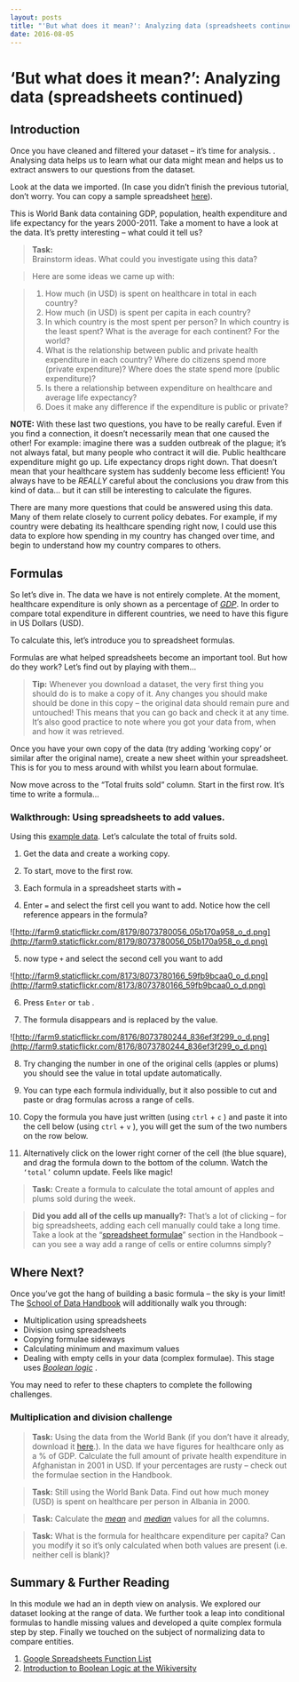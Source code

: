 ```yaml
---
layout: posts
title: "'But what does it mean?': Analyzing data (spreadsheets continued)"
date: 2016-08-05
---
```


# ‘But what does it mean?’: Analyzing data (spreadsheets continued)

## Introduction

Once you have cleaned and filtered your dataset – it’s time for analysis. . Analysing data helps us to learn what our data might mean and helps us to extract answers to our questions from the dataset.

Look at the data we imported. (In case you didn’t finish the previous tutorial, don’t worry. You can copy a sample spreadsheet [here](https://docs.google.com/spreadsheet/ccc?key=0AlgwwPNEvkP7dHZxU3h2YkczdFdMYnJmTVQzcE54a2c#gid=2)).

This is World Bank data containing GDP, population, health expenditure and life expectancy for the years 2000-2011. Take a moment to have a look at the data. It’s pretty interesting – what could it tell us?

> **Task:**  
> Brainstorm ideas. What could you investigate using this data?

> Here are some ideas we came up with:

> 1. How much (in USD) is spent on healthcare in total in each country?
> 2. How much (in USD) is spent per capita in each country?
> 3. In which country is the most spent per person? In which country is the least spent? What is the average for each continent? For the world?
> 4. What is the relationship between public and private health expenditure in each country? Where do citizens spend more (private expenditure)? Where does the state spend more (public expenditure)?
> 5. Is there a relationship between expenditure on healthcare and average life expectancy?
> 6. Does it make any difference if the expenditure is public or private?

**NOTE:**
    With these last two questions, you have to be really careful. Even if you find a connection, it doesn’t necessarily mean that one caused the other! For example: imagine there was a sudden outbreak of the plague; it’s not always fatal, but many people who contract it will die. Public healthcare expenditure might go up. Life expectancy drops right down. That doesn’t mean that your healthcare system has suddenly become less efficient! You always have to be _REALLY_ careful about the conclusions you draw from this kind of data… but it can still be interesting to calculate the figures.

There are many more questions that could be answered using this data. Many of them relate closely to current policy debates. For example, if my country were debating its healthcare spending right now, I could use this data to explore how spending in my country has changed over time, and begin to understand how my country compares to others.

## Formulas

So let’s dive in. The data we have is not entirely complete. At the moment, healthcare expenditure is only shown as a percentage of [_GDP_](http://schoolofdata.org/handbook/courses/appendix/glossary/#term-gdp). In order to compare total expenditure in different countries, we need to have this figure in US Dollars (USD).

To calculate this, let’s introduce you to spreadsheet formulas.

Formulas are what helped spreadsheets become an important tool. But how do they work? Let’s find out by playing with them…

> **Tip:**
> Whenever you download a dataset, the very first thing you should do is to make a copy of it. Any changes you should make should be done in this copy – the original data should remain pure and untouched! This means that you can go back and check it at any time. It’s also good practice to note where you got your data from, when and how it was retrieved.

Once you have your own copy of the data (try adding ‘working copy’ or similar after the original name), create a new sheet within your spreadsheet. This is for you to mess around with whilst you learn about formulae.

Now move across to the “Total fruits sold” column. Start in the first row. It’s time to write a formula…

### Walkthrough: Using spreadsheets to add values.

Using this [example data](https://docs.google.com/spreadsheet/ccc?key=0AlgwwPNEvkP7dFBxSFp1c096V19zNnI2TF9yLWVUMkE#gid=0). Let’s calculate the total of fruits sold.

1. Get the data and create a working copy.

2. To start, move to the first row.

3. Each formula in a spreadsheet starts with `=`

4. Enter `=` and select the first cell you want to add. Notice how the cell reference appears in the formula?

![http://farm9.staticflickr.com/8179/8073780056_05b170a958_o_d.png](http://farm9.staticflickr.com/8179/8073780056_05b170a958_o_d.png)

5. now type `+` and select the second cell you want to add

![http://farm9.staticflickr.com/8173/8073780166_59fb9bcaa0_o_d.png](http://farm9.staticflickr.com/8173/8073780166_59fb9bcaa0_o_d.png)

6. Press `Enter` or `tab` .

7. The formula disappears and is replaced by the value.

![http://farm9.staticflickr.com/8176/8073780244_836ef3f299_o_d.png](http://farm9.staticflickr.com/8176/8073780244_836ef3f299_o_d.png)

8. Try changing the number in one of the original cells (apples or plums) you should see the value in total update automatically.

9. You can type each formula individually, but it also possible to cut and paste or drag formulas across a range of cells.

10. Copy the formula you have just written (using `ctrl` + `c` ) and paste it into the cell below (using `ctrl` + `v` ), you will get the sum of the two numbers on the row below.

11. Alternatively click on the lower right corner of the cell (the blue square), and drag the formula down to the bottom of the column. Watch the `‘total’` column update. Feels like magic!

> **Task:** Create a formula to calculate the total amount of apples and plums sold during the week.  

> **Did you add all of the cells up manually?:** That’s a lot of clicking – for big spreadsheets, adding each cell manually could take a long time. Take a look at the “[spreadsheet formulae](http://schoolofdata.org/handbook/recipes/formulae-with-spreadsheets/)” section in the Handbook – can you see a way add a range of cells or entire columns simply?

## Where Next?

Once you’ve got the hang of building a basic formula – the sky is your limit! The [School of Data Handbook](http://schoolofdata.org/handbook/recipes/formulae-with-spreadsheets/) will additionally walk you through:

  * Multiplication using spreadsheets
  * Division using spreadsheets
  * Copying formulae sideways
  * Calculating minimum and maximum values
  * Dealing with empty cells in your data (complex formulae). This stage uses [_Boolean logic_](http://schoolofdata.org/handbook/courses/appendix/glossary/#term-boolean-logic) .

You may need to refer to these chapters to complete the following challenges.

### Multiplication and division challenge

> **Task:** Using the data from the World Bank (if you don’t have it already, download it [here](http://dump.tentacleriot.eu/wb-gdp-health-life.csv).). In the data we have figures for healthcare only as a % of GDP. Calculate the full amount of private health expenditure in Afghanistan in 2001 in USD. If your percentages are rusty – check out the formulae section in the Handbook.  
    
  <!-- -->
> **Task:** Still using the World Bank Data. Find out how much money (USD) is spent on healthcare per person in Albania in 2000.  
  
<!-- -->
> **Task:** Calculate the [_mean_](http://schoolofdata.org/handbook/courses/appendix/glossary/#term-mean) and [_median_](http://schoolofdata.org/handbook/courses/appendix/glossary/#term-median) values for all the columns.  

<!-- -->
> **Task:** What is the formula for healthcare expenditure per capita? Can you modify it so it’s only calculated when both values are present (i.e. neither cell is blank)?  

## Summary & Further Reading

In this module we had an in depth view on analysis. We explored our dataset looking at the range of data. We further took a leap into conditional formulas to handle missing values and developed a quite complex formula step by step. Finally we touched on the subject of normalizing data to compare entities.

  1. [Google Spreadsheets Function List](https://support.google.com/docs/bin/static.py?hl=en&topic=25273&page=table.cs)
  2. [Introduction to Boolean Logic at the Wikiversity](http://en.wikiversity.org/wiki/Introduction_to_boolean_logic)

